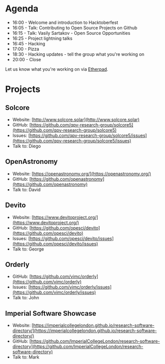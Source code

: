 # Agenda

* 16:00 - Welcome and introduction to Hacktoberfest
* 16:05 - Talk: Contributing to Open Source Projects on Github
* 16:15 - Talk: Vasily Sartakov - Open Source Opportunities
* 16:25 - Project lightning talks
* 16:45 - Hacking
* 17:00 - Pizza
* 18:30 - Hacking updates - tell the group what you're working on
* 20:00 - Close

Let us know what you're working on via [Etherpad](https://etherpad.net/p/ImperialRSEHacktoberfest).

# Projects

## Solcore 

* Website: [http://www.solcore.solar](http://www.solcore.solar)
* GitHub: [https://github.com/qpv-research-group/solcore5](https://github.com/qpv-research-group/solcore5)
* Issues: [https://github.com/qpv-research-group/solcore5/issues](https://github.com/qpv-research-group/solcore5/issues)
* Talk to: Diego

## OpenAstronomy

* Website: [https://openastronomy.org/](https://openastronomy.org/)
* GitHub: [https://github.com/openastronomy](https://github.com/openastronomy)
* Talk to: David

## Devito

* Website: [https://www.devitoproject.org/](https://www.devitoproject.org/)
* GitHub: [https://github.com/opesci/devito](https://github.com/opesci/devito)
* Issues: [https://github.com/opesci/devito/issues](https://github.com/opesci/devito/issues)
* Talk to: George

## Orderly

* GitHub: [https://github.com/vimc/orderly](https://github.com/vimc/orderly)
* Issues: [https://github.com/vimc/orderly/issues](https://github.com/vimc/orderly/issues)
* Talk to: John

## Imperial Software Showcase

* Website: [https://imperialcollegelondon.github.io/research-software-directory/](https://imperialcollegelondon.github.io/research-software-directory/)
* GitHub: [https://github.com/ImperialCollegeLondon/research-software-directory](https://github.com/ImperialCollegeLondon/research-software-directory)
* Talk to: Mark
